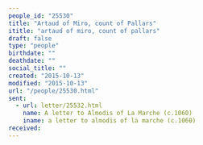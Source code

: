 ```yaml
---
people_id: "25530"
title: "Artaud of Miro, count of Pallars"
ititle: "artaud of miro, count of pallars"
draft: false
type: "people"
birthdate: ""
deathdate: ""
social_title: ""
created: "2015-10-13"
modified: "2015-10-13"
url: "/people/25530.html"
sent:
  - url: letter/25532.html
    name: A letter to Almodis of La Marche (c.1060)
    iname: a letter to almodis of la marche (c.1060)
received:
---
```

